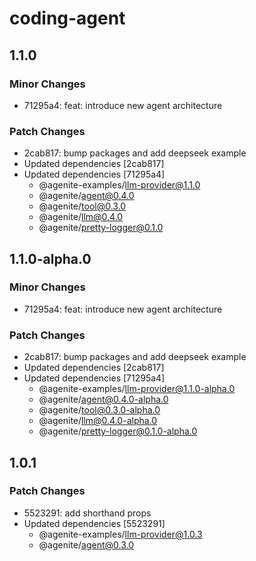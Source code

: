# coding-agent

## 1.1.0

### Minor Changes

- 71295a4: feat: introduce new agent architecture

### Patch Changes

- 2cab817: bump packages and add deepseek example
- Updated dependencies [2cab817]
- Updated dependencies [71295a4]
  - @agenite-examples/llm-provider@1.1.0
  - @agenite/agent@0.4.0
  - @agenite/tool@0.3.0
  - @agenite/llm@0.4.0
  - @agenite/pretty-logger@0.1.0

## 1.1.0-alpha.0

### Minor Changes

- 71295a4: feat: introduce new agent architecture

### Patch Changes

- 2cab817: bump packages and add deepseek example
- Updated dependencies [2cab817]
- Updated dependencies [71295a4]
  - @agenite-examples/llm-provider@1.1.0-alpha.0
  - @agenite/agent@0.4.0-alpha.0
  - @agenite/tool@0.3.0-alpha.0
  - @agenite/llm@0.4.0-alpha.0
  - @agenite/pretty-logger@0.1.0-alpha.0

## 1.0.1

### Patch Changes

- 5523291: add shorthand props
- Updated dependencies [5523291]
  - @agenite-examples/llm-provider@1.0.3
  - @agenite/agent@0.3.0
